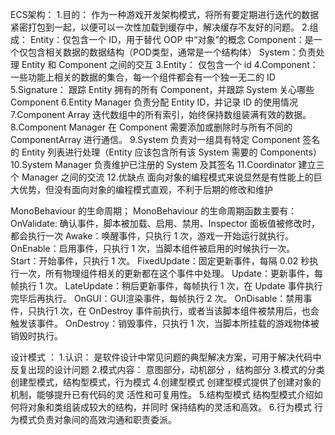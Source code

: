 ECS架构：
1.目的：
作为一种游戏开发架构模式，将所有要定期进行迭代的数据紧密打包到一起，以便可以一次性加载到缓存中，解决缓存不友好的问题。
2.组成：
Entity：仅包含一个 ID，用于替代 OOP 中“对象”的概念
Component：是一个仅包含相关数据的数据结构（POD类型，通常是一个结构体）
System：负责处理 Entity 和 Component 之间的交互
3.Entity：
仅包含一个 id
4.Component：
一些功能上相关的数据的集合，每一个组件都会有一个独一无二的 ID
5.Signature：
跟踪 Entity 拥有的所有 Component，并跟踪 System 关心哪些 Component
6.Entity Manager
负责分配 Entity ID，并记录 ID 的使用情况
7.Component Array
迭代数组中的所有索引，始终保持数组装满有效的数据。
8.Component Manager
在 Component 需要添加或删除时与所有不同的 ComponentArray 进行通信。
9.System
负责对一组具有特定 Component 签名的 Entity 列表进行处理（Entity 应该包含所有该 System 需要的 Components）
10.System Manager
负责维护已注册的 System 及其签名
11.Coordinator
建立三个 Manager 之间的交流
12.优缺点
面向对象的编程模式来说显然是有性能上的巨大优势，但没有面向对象的编程模式直观，不利于后期的修改和维护





MonoBehaviour 的生命周期；
 MonoBehaviour 的生命周期函数主要有：
OnValidate: 确认事件，脚本被加载、启用、禁用、Inspector 面板值被修改时，都会执行一次
Awake：唤醒事件，只执行 1 次，游戏一开始运行就执行。
OnEnable：启用事件，只执行 1 次，当脚本组件被启用的时候执行一次。
Start：开始事件，只执行 1 次。
FixedUpdate：固定更新事件，每隔 0.02 秒执行一次，所有物理组件相关的更新都在这个事件中处理。
Update：更新事件，每帧执行 1 次。
LateUpdate：稍后更新事件，每帧执行 1 次，在 Update 事件执行完毕后再执行。
OnGUI：GUI渲染事件，每帧执行 2 次。
OnDisable：禁用事件，只执行1 次，在 OnDestroy 事件前执行，或者当该脚本组件被禁用后，也会触发该事件。
OnDestroy：销毁事件，只执行 1 次，当脚本所挂载的游戏物体被销毁时执行。




设计模式 ：
1.认识：
是软件设计中常见问题的典型解决方案，可用于解决代码中反复出现的设计问题
2.模式内容：
 意图部分，动机部分 ，结构部分
3.模式的分类
创建型模式，结构型模式，行为模式
4.创建型模式
创建型模式提供了创建对象的机制，能够提升已有代码的灵
活性和可复用性。
5.结构型模式
结构型模式介绍如何将对象和类组装成较大的结构，并同时
保持结构的灵活和高效。
6.行为模式
行为模式负责对象间的高效沟通和职责委派。





                          
